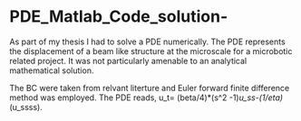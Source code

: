 # PDE_Matlab_Code_solution-
As part of my thesis I had to solve a PDE numerically. The PDE represents the displacement of a beam like structure at the microscale for a microbotic related project. It was not particularly amenable to an analytical mathematical solution. 

The BC were taken from relvant literture and Euler forward finite difference method was employed. The PDE reads, u_t= (beta/4)*(s^2 -1)*u_ss-(1/eta)*(u_ssss). 
